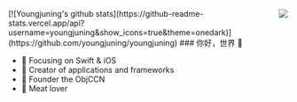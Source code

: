 <img align="right" src="https://github-readme-stats.vercel.app/api?username=Lucky-Ya-Q&show_icons=true&icon_color=CE1D2D&text_color=718096&bg_color=ffffff&hide_title=true" />
[![Youngjuning's github stats](https://github-readme-stats.vercel.app/api?username=youngjuning&show_icons=true&theme=onedark)](https://github.com/youngjuning/youngjuning)
### 你好，世界 👋

- :orange_book: Focusing on Swift & iOS
- :hammer: Creator of applications and frameworks
- :ram: Founder the ObjCCN
- :meat_on_bone: Meat lover
